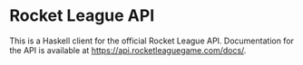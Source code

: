 # Rocket League API

This is a Haskell client for the official Rocket League API. Documentation for
the API is available at <https://api.rocketleaguegame.com/docs/>.
